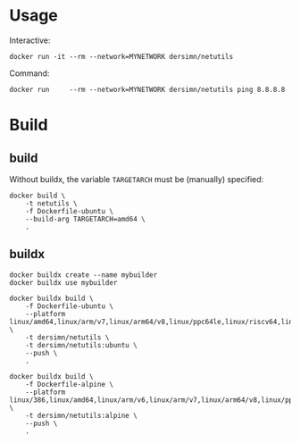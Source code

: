# Usage

Interactive:

	docker run -it --rm --network=MYNETWORK dersimn/netutils

Command:

    docker run     --rm --network=MYNETWORK dersimn/netutils ping 8.8.8.8


# Build

## build

Without buildx, the variable `TARGETARCH` must be (manually) specified:

    docker build \
        -t netutils \
        -f Dockerfile-ubuntu \
        --build-arg TARGETARCH=amd64 \
        .

## buildx

    docker buildx create --name mybuilder
    docker buildx use mybuilder

    docker buildx build \
        -f Dockerfile-ubuntu \
        --platform linux/amd64,linux/arm/v7,linux/arm64/v8,linux/ppc64le,linux/riscv64,linux/s390x \
        -t dersimn/netutils \
        -t dersimn/netutils:ubuntu \
        --push \
        .

    docker buildx build \
        -f Dockerfile-alpine \
        --platform linux/386,linux/amd64,linux/arm/v6,linux/arm/v7,linux/arm64/v8,linux/ppc64le,linux/riscv64,linux/s390x \
        -t dersimn/netutils:alpine \
        --push \
        .
